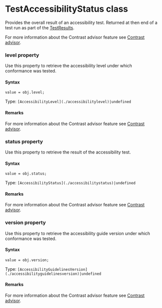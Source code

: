 # TestAccessibilityStatus class
Provides the overall result of an accessibility test.
Returned at then end of a test run as part of the [TestResults](./testresults).

For more information about the Contrast advisor feature see [Contrast advisor](https://applitools.com/docs/features/contrast-accessibility.html).
        

 
 ### level property
Use this property to retrieve the accessibility level under which conformance was tested.

#### Syntax 
 ``` 
value = obj.level;
 ``` 
 
 Type: 
 `[AccessibilityLevel](./accessibilitylevel)|undefined` 


 #### Remarks 
For more information about the Contrast advisor feature see [Contrast advisor](https://applitools.com/docs/features/contrast-accessibility.html). 
 ### status property
Use this property to retrieve the result of the accessibility test.

#### Syntax 
 ``` 
value = obj.status;
 ``` 
 
 Type: 
 `[AccessibilityStatus](./accessibilitystatus)|undefined` 


 #### Remarks 
For more information about the Contrast advisor feature see [Contrast advisor](https://applitools.com/docs/features/contrast-accessibility.html). 
 ### version property
Use this property to retrieve the accessibility guide version under which conformance was tested.

#### Syntax 
 ``` 
value = obj.version;
 ``` 
 
 Type: 
 `[AccessibilityGuidelinesVersion](./accessibilityguidelinesversion)|undefined` 


 #### Remarks 
For more information about the Contrast advisor feature see [Contrast advisor](https://applitools.com/docs/features/contrast-accessibility.html).